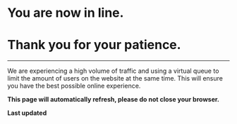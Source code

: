 You are now in line.
==========

 Thank you for your patience.
==========

----------

 We are experiencing a high volume of traffic and using a virtual queue to limit the amount of users on the website at the same time. This will ensure you have the best possible online experience.

 **This page will automatically refresh, please do not close your browser.**

 **Last updated**
